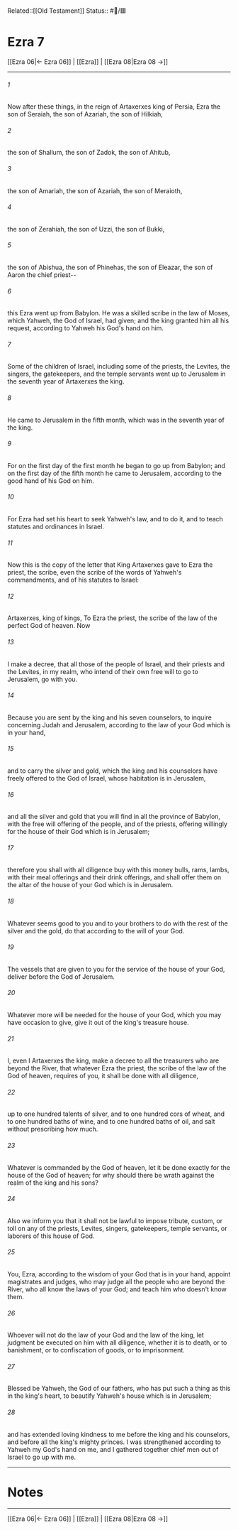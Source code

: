 Related::[[Old Testament]]
Status:: #📖/🟥
# Ezra 7

[[Ezra 06|← Ezra 06]] | [[Ezra]] | [[Ezra 08|Ezra 08 →]]
***



###### 1 
Now after these things, in the reign of Artaxerxes king of Persia, Ezra the son of Seraiah, the son of Azariah, the son of Hilkiah, 

###### 2 
the son of Shallum, the son of Zadok, the son of Ahitub, 

###### 3 
the son of Amariah, the son of Azariah, the son of Meraioth, 

###### 4 
the son of Zerahiah, the son of Uzzi, the son of Bukki, 

###### 5 
the son of Abishua, the son of Phinehas, the son of Eleazar, the son of Aaron the chief priest-- 

###### 6 
this Ezra went up from Babylon. He was a skilled scribe in the law of Moses, which Yahweh, the God of Israel, had given; and the king granted him all his request, according to Yahweh his God's hand on him. 

###### 7 
Some of the children of Israel, including some of the priests, the Levites, the singers, the gatekeepers, and the temple servants went up to Jerusalem in the seventh year of Artaxerxes the king. 

###### 8 
He came to Jerusalem in the fifth month, which was in the seventh year of the king. 

###### 9 
For on the first day of the first month he began to go up from Babylon; and on the first day of the fifth month he came to Jerusalem, according to the good hand of his God on him. 

###### 10 
For Ezra had set his heart to seek Yahweh's law, and to do it, and to teach statutes and ordinances in Israel. 

###### 11 
Now this is the copy of the letter that King Artaxerxes gave to Ezra the priest, the scribe, even the scribe of the words of Yahweh's commandments, and of his statutes to Israel: 

###### 12 
Artaxerxes, king of kings, To Ezra the priest, the scribe of the law of the perfect God of heaven. Now 

###### 13 
I make a decree, that all those of the people of Israel, and their priests and the Levites, in my realm, who intend of their own free will to go to Jerusalem, go with you. 

###### 14 
Because you are sent by the king and his seven counselors, to inquire concerning Judah and Jerusalem, according to the law of your God which is in your hand, 

###### 15 
and to carry the silver and gold, which the king and his counselors have freely offered to the God of Israel, whose habitation is in Jerusalem, 

###### 16 
and all the silver and gold that you will find in all the province of Babylon, with the free will offering of the people, and of the priests, offering willingly for the house of their God which is in Jerusalem; 

###### 17 
therefore you shall with all diligence buy with this money bulls, rams, lambs, with their meal offerings and their drink offerings, and shall offer them on the altar of the house of your God which is in Jerusalem. 

###### 18 
Whatever seems good to you and to your brothers to do with the rest of the silver and the gold, do that according to the will of your God. 

###### 19 
The vessels that are given to you for the service of the house of your God, deliver before the God of Jerusalem. 

###### 20 
Whatever more will be needed for the house of your God, which you may have occasion to give, give it out of the king's treasure house. 

###### 21 
I, even I Artaxerxes the king, make a decree to all the treasurers who are beyond the River, that whatever Ezra the priest, the scribe of the law of the God of heaven, requires of you, it shall be done with all diligence, 

###### 22 
up to one hundred talents of silver, and to one hundred cors of wheat, and to one hundred baths of wine, and to one hundred baths of oil, and salt without prescribing how much. 

###### 23 
Whatever is commanded by the God of heaven, let it be done exactly for the house of the God of heaven; for why should there be wrath against the realm of the king and his sons? 

###### 24 
Also we inform you that it shall not be lawful to impose tribute, custom, or toll on any of the priests, Levites, singers, gatekeepers, temple servants, or laborers of this house of God. 

###### 25 
You, Ezra, according to the wisdom of your God that is in your hand, appoint magistrates and judges, who may judge all the people who are beyond the River, who all know the laws of your God; and teach him who doesn't know them. 

###### 26 
Whoever will not do the law of your God and the law of the king, let judgment be executed on him with all diligence, whether it is to death, or to banishment, or to confiscation of goods, or to imprisonment. 

###### 27 
Blessed be Yahweh, the God of our fathers, who has put such a thing as this in the king's heart, to beautify Yahweh's house which is in Jerusalem; 

###### 28 
and has extended loving kindness to me before the king and his counselors, and before all the king's mighty princes. I was strengthened according to Yahweh my God's hand on me, and I gathered together chief men out of Israel to go up with me.

---
# Notes


***
[[Ezra 06|← Ezra 06]] | [[Ezra]] | [[Ezra 08|Ezra 08 →]]

